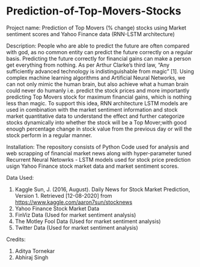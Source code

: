 # Prediction-of-Top-Movers-Stocks

Project name: Prediction of Top Movers (% change) stocks using Market sentiment scores and Yahoo Finance data (RNN-LSTM architecture)

Description: 
People who are able to predict the future are often compared with god, as no
common entity can predict the future correctly on a regular basis. Predicting the future
correctly for financial gains can make a person get everything from nothing. As per
Arthur Clarke’s third law, “Any sufficiently advanced technology is indistinguishable
from magic” [1]. Using complex machine learning algorithms and Artificial Neural
Networks, we can not only mimic the human brain, but also achieve what a human
brain could never do humanly i.e. predict the stock prices and more importantly
predicting Top Movers stock for maximum financial gains, which is nothing less than
magic. To support this idea, RNN architecture LSTM models are used in combination
with the market sentiment information and stock market quantitative data to
understand the effect and further categorize stocks dynamically into whether the stock
will be a Top Mover;with good enough percentage change in stock value from the
previous day or will the stock perform in a regular manner.

Installation: 
The repository consists of Python Code used for analysis and web scrapping of financial market news along with hyper-parameter tuned Recurrent Neural Netowrks - LSTM models used for stock price prediction usign Yahoo Finance stock market data and market sentiment scores.

Data Used:
1) Kaggle Sun, J. (2016, August). Daily News for Stock Market Prediction, Version 1. Retrieved [12-08-2020] from https://www.kaggle.com/aaron7sun/stocknews
2) Yahoo Finance Stock Market Data
3) FinViz Data (Used for market sentiment analysis)
4) The Motley Fool Data (Used for market sentiment analysis)
5) Twitter Data (Used for market sentiment analysis)

Credits: 
1) Aditya Tornekar
2) Abhiraj Singh
